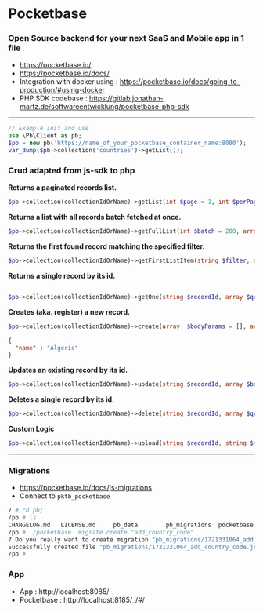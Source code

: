 # Pocketbase

### Open Source backend for your next SaaS and Mobile app in 1 file

- https://pocketbase.io/
- https://pocketbase.io/docs/
- Integration with docker using : https://pocketbase.io/docs/going-to-production/#using-docker
- PHP SDK codebase : https://gitlab.jonathan-martz.de/softwareentwicklung/pocketbase-php-sdk

---

``` php
// Example init and use
use \Pb\Client as pb;
$pb = new pb('https://name_of_your_pocketbase_container_name:8080');
var_dump($pb->collection('countries')->getList());
```

### Crud adapted from js-sdk to php

**Returns a paginated records list.**
```php
$pb->collection(collectionIdOrName)->getList(int $page = 1, int $perPage = 30, array $queryParams = []);
```

**Returns a list with all records batch fetched at once.**
```php
$pb->collection(collectionIdOrName)->getFullList(int $batch = 200, array $queryParams = []);
```

**Returns the first found record matching the specified filter.**
```php
$pb->collection(collectionIdOrName)->getFirstListItem(string $filter, array $queryParams = []);
```

**Returns a single record by its id.**
```php

$pb->collection(collectionIdOrName)->getOne(string $recordId, array $queryParams = []);
```

**Creates (aka. register) a new record.**
```php
$pb->collection(collectionIdOrName)->create(array  $bodyParams = [], array $queryParams = []);
```
```json
{
  "name" : "Algerie"
}
```

**Updates an existing record by its id.**
```php
$pb->collection(collectionIdOrName)->update(string $recordId, array $bodyParams = [],array $queryParams = []);
```

**Deletes a single record by its id.**
```php
$pb->collection(collectionIdOrName)->delete(string $recordId, array $queryParams = []);
```

**Custom Logic**
```php
$pb->collection(collectionIdOrName)->upload(string $recordId, string $field, string $filepath);
```
---

### Migrations

- https://pocketbase.io/docs/js-migrations
- Connect to `pktb_pocketbase`

```bash
/ # cd pb/
/pb # ls
CHANGELOG.md   LICENSE.md     pb_data        pb_migrations  pocketbase
/pb # ./pocketbase  migrate create "add_country_code"
? Do you really want to create migration "pb_migrations/1721331064_add_country_code.js"? Yes
Successfully created file "pb_migrations/1721331064_add_country_code.js"
/pb # 
```
### App

- App : http://localhost:8085/
- Pocketbase : http://localhost:8185/_/#/
